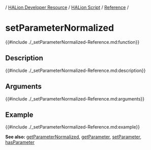 / [HALion Developer Resource](../../HALion-Developer-Resource.md) / [HALion Script](./HALion-Script.md) / [Reference](./Reference.md) /

# setParameterNormalized

{{#include ./_setParameterNormalized-Reference.md:function}}

## Description

{{#include ./_setParameterNormalized-Reference.md:description}}

## Arguments

{{#include ./_setParameterNormalized-Reference.md:arguments}}

## Example

{{#include ./_setParameterNormalized-Reference.md:example}}


**See also:** [getParameterNormalized](./getParameterNormalized.md), [getParameter](./getParameter.md), [setParameter](./setParameter.md), [hasParameter](./hasParameter.md)
